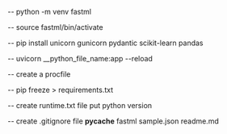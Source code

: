 -- python -m venv fastml

-- source fastml/bin/activate


-- pip install unicorn gunicorn pydantic scikit-learn pandas


-- uvicorn __python_file_name:app --reload


-- create a procfile

-- pip freeze > requirements.txt

-- create runtime.txt file
    put python version

-- create .gitignore file
        __pycache__
        fastml
        sample.json
        readme.md
